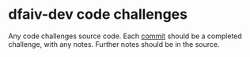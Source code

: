 # dfaiv-dev code challenges

Any code challenges source code. Each [commit](https://github.com/dfaiv-dev/code-challenges-001/commits/master) should be a completed challenge, with any notes. Further notes should be in the source.

